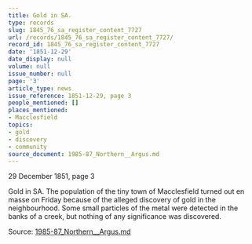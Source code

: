 ```yaml
---
title: Gold in SA.
type: records
slug: 1845_76_sa_register_content_7727
url: /records/1845_76_sa_register_content_7727/
record_id: 1845_76_sa_register_content_7727
date: '1851-12-29'
date_display: null
volume: null
issue_number: null
page: '3'
article_type: news
issue_reference: 1851-12-29, page 3
people_mentioned: []
places_mentioned:
- Macclesfield
topics:
- gold
- discovery
- community
source_document: 1985-87_Northern__Argus.md
---
```


29 December 1851, page 3

Gold in SA.  The population of the tiny town of Macclesfield turned out en masse on Friday because of the alleged discovery of gold in the neighbourhood.  Some small particles of the metal were detected in the banks of a creek, but nothing of any significance was discovered.

Source: [1985-87_Northern__Argus.md](/downloads/markdown/1985-87_Northern__Argus.md)
